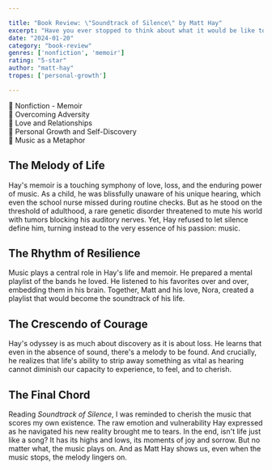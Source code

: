 ```yaml
---

title: "Book Review: \"Soundtrack of Silence\" by Matt Hay"
excerpt: "Have you ever stopped to think about what it would be like to lose one of your senses? What if that sense was your hearing, the very thing that allows you to enjoy the symphony of life?"
date: "2024-01-20"
category: "book-review"
genres: ['nonfiction', 'memoir']
rating: "5-star"
author: "matt-hay"
tropes: ['personal-growth']

---
```



📍 Nonfiction - Memoir  
📍 Overcoming Adversity  
📍 Love and Relationships  
📍 Personal Growth and Self-Discovery  
📍 Music as a Metaphor  
  

## The Melody of Life
Hay's memoir is a touching symphony of love, loss, and the enduring power of music. As a child, he was blissfully unaware of his unique hearing, which even the school nurse missed during routine checks. But as he stood on the threshold of adulthood, a rare genetic disorder threatened to mute his world with tumors blocking his auditory nerves. Yet, Hay refused to let silence define him, turning instead to the very essence of his passion: music.

## The Rhythm of Resilience
Music plays a central role in Hay's life and memoir. He prepared a mental playlist of the bands he loved. He listened to his favorites over and over, embedding them in his brain. Together, Matt and his love, Nora, created a playlist that would become the soundtrack of his life.

## The Crescendo of Courage
Hay's odyssey is as much about discovery as it is about loss. He learns that even in the absence of sound, there's a melody to be found. And crucially, he realizes that life's ability to strip away something as vital as hearing cannot diminish our capacity to experience, to feel, and to cherish.

## The Final Chord
Reading *Soundtrack of Silence*, I was reminded to cherish the music that scores my own existence. The raw emotion and vulnerability Hay expressed as he navigated his new reality brought me to tears. In the end, isn't life just like a song? It has its highs and lows, its moments of joy and sorrow. But no matter what, the music plays on. And as Matt Hay shows us, even when the music stops, the melody lingers on.
